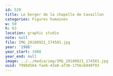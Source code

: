 ```yaml
---
id: 529
title: Le berger de la chapelle de Cavaillon
categories: Figures humaines
w: 50
h: 63
location: graphic studio
note: null
file: IMG_20180921_174501.jpg
year: '1988'
year_start: 1988
year_end: null
image: ../../media/img/IMG_20180921_174501.jpg
uuid: 7998d564-fae6-43a8-af36-1756cb849f93
---
```


